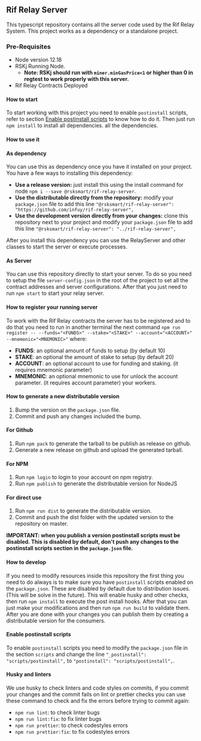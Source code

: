 ## Rif Relay Server

This typescript repository contains all the server code used by the Rif Relay System.
This project works as a dependency or a standalone project.

### Pre-Requisites

* Node version 12.18
* RSKj Running Node. 
  * **Note: RSKj should run with `miner.minGasPrice=1` or higher than 0 in regtest to work properly with this server.**
* Rif Relay Contracts Deployed

#### How to start

To start working with this project you need to enable `postinstall` scripts, refer to section [Enable postinstall scripts](#enable-postinstall-scripts) to know how to do it. Then just run `npm install` to install all dependencies.
all the dependencies.

#### How to use it

#### As dependency

You can use this as dependency once you have it installed on your project. You have a few
ways to installing this dependency:

* **Use a release version:** just install this using the install command for node `npm i --save @rsksmart/rif-relay-server`.
* **Use the distributable directly from the repository:** modify your `package.json` file
  to add this line `"@rsksmart/rif-relay-server": "https://github.com/infuy/rif-relay-server",`
* **Use the development version directly from your changes:** clone this repository next to your project and modify your `package.json` file
  to add this line `"@rsksmart/rif-relay-server": "../rif-relay-server",`
  
After you install this dependency you can use the RelayServer and other classes to start the server or execute processes.

#### As Server

You can use this repository directly to start your server. To do so you need to setup the file `server-config.json` in the
root of the project to set all the contract addresses and server configurations. After that you just need to run `npm start`
to start your relay server.

#### How to register your running server

To work with the Rif Relay contracts the server has to be registered and to do that you need to run in another terminal
the next command `npm run register -- --funds="<FUNDS>" --stake="<STAKE>" --account="<ACCOUNT>" --mnemonic="<MNEMONIC>"` where:
* **FUNDS**: an optional amount of funds to setup (by default 10)
* **STAKE**: an optional the amount of stake to setup (by default 20)
* **ACCOUNT**: an optional account to use for funding and staking. (it requires mnemonic parameter)
* **MNEMONIC**: an optional mnemonic to use for unlock the account parameter. (it requires account parameter)
your workers.

#### How to generate a new distributable version

1. Bump the version on the `package.json` file.
2. Commit and push any changes included the bump.

#### For Github

1. Run `npm pack` to generate the tarball to be publish as release on github.
2. Generate a new release on github and upload the generated tarball.

#### For NPM

1. Run `npm login` to login to your account on npm registry.
2. Run `npm publish` to generate the distributable version for NodeJS

#### For direct use

1. Run `npm run dist` to generate the distributable version.
2. Commit and push the dist folder with the updated version to the repository on master.

**IMPORTANT: when you publish a version postinstall scripts must be disabled. This is disabled by default, don't push any changes to the postinstall scripts section in the `package.json` file.**

#### How to develop

If you need to modify resources inside this repository the first thing you need to do always is to make sure you have `postinstall` scripts enabled on the `package.json`. These
are disabled by default due to distribution issues. (This will be solve in the future). This will enable husky and other checks,
then run `npm install` to execute the post install hooks. After that you can just make your modifications
and then run `npm run build` to validate them. After you are done with your changes you
can publish them by creating a distributable version for the consumers.

#### Enable postinstall scripts

To enable `postinstall` scripts you need to modify the `package.json` file
in the section `scripts` and change the line `"_postinstall": "scripts/postinstall",`
to `"postinstall": "scripts/postinstall",`.

#### Husky and linters

We use husky to check linters and code styles on commits, if you commit your
changes and the commit fails on lint or prettier checks you can use these command
to check and fix the errors before trying to commit again:

* `npm run lint`: to check linter bugs
* `npm run lint:fix`: to fix linter bugs
* `npm run prettier`: to check codestyles errors
* `npm run prettier:fix`: to fix codestyles errors
